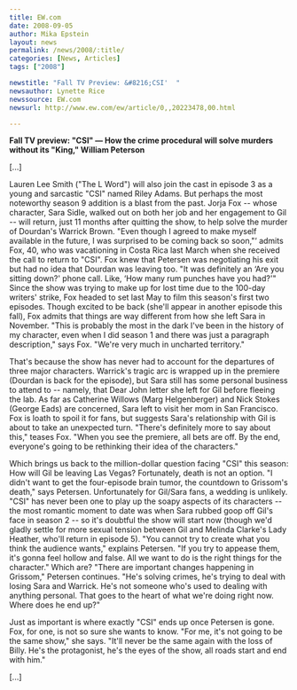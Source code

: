 ```yaml
---
title: EW.com
date: 2008-09-05
author: Mika Epstein
layout: news
permalink: /news/2008/:title/
categories: [News, Articles]
tags: ["2008"]

newstitle: "Fall TV Preview: &#8216;CSI'  "
newsauthor: Lynette Rice  
newssource: EW.com  
newsurl: http://www.ew.com/ew/article/0,,20223478,00.html  

---
```


**Fall TV preview: "CSI" &#8212; How the crime procedural will solve murders without its "King," William Peterson**

[...]

Lauren Lee Smith ("The L Word") will also join the cast in episode 3 as a young and sarcastic "CSI" named Riley Adams. But perhaps the most noteworthy season 9 addition is a blast from the past. Jorja Fox -- whose character, Sara Sidle, walked out on both her job and her engagement to Gil -- will return, just 11 months after quitting the show, to help solve the murder of Dourdan's Warrick Brown. "Even though I agreed to make myself available in the future, I was surprised to be coming back so soon,"&#8216; admits Fox, 40, who was vacationing in Costa Rica last March when she received the call to return to "CSI". Fox knew that Petersen was negotiating his exit but had no idea that Dourdan was leaving too. "It was definitely an &#8216;Are you sitting down?' phone call. Like, &#8216;How many rum punches have you had?'" Since the show was trying to make up for lost time due to the 100-day writers' strike, Fox headed to set last May to film this season's first two episodes. Though excited to be back (she'll appear in another episode this fall), Fox admits that things are way different from how she left Sara in November. "This is probably the most in the dark I've been in the history of my character, even when I did season 1 and there was just a paragraph description," says Fox. "We're very much in uncharted territory."

That's because the show has never had to account for the departures of three major characters. Warrick's tragic arc is wrapped up in the premiere (Dourdan is back for the episode), but Sara still has some personal business to attend to -- namely, that Dear John letter she left for Gil before fleeing the lab. As far as Catherine Willows (Marg Helgenberger) and Nick Stokes (George Eads) are concerned, Sara left to visit her mom in San Francisco. Fox is loath to spoil it for fans, but suggests Sara's relationship with Gil is about to take an unexpected turn. "There's definitely more to say about this," teases Fox. "When you see the premiere, all bets are off. By the end, everyone's going to be rethinking their idea of the characters."

Which brings us back to the million-dollar question facing "CSI" this season: How will Gil be leaving Las Vegas? Fortunately, death is not an option. "I didn't want to get the four-episode brain tumor, the countdown to Grissom's death," says Petersen. Unfortunately for Gil/Sara fans, a wedding is unlikely. "CSI" has never been one to play up the soapy aspects of its characters -- the most romantic moment to date was when Sara rubbed goop off Gil's face in season 2 -- so it's doubtful the show will start now (though we'd gladly settle for more sexual tension between Gil and Melinda Clarke's Lady Heather, who'll return in episode 5). "You cannot try to create what you think the audience wants," explains Petersen. "If you try to appease them, it's gonna feel hollow and false. All we want to do is the right things for the character." Which are? "There are important changes happening in Grissom," Petersen continues. "He's solving crimes, he's trying to deal with losing Sara and Warrick. He's not someone who's used to dealing with anything personal. That goes to the heart of what we're doing right now. Where does he end up?"

Just as important is where exactly "CSI" ends up once Petersen is gone. Fox, for one, is not so sure she wants to know. "For me, it's not going to be the same show," she says. "It'll never be the same again with the loss of Billy. He's the protagonist, he's the eyes of the show, all roads start and end with him."

[...]

